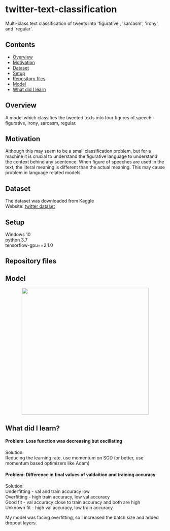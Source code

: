 # twitter-text-classification
Multi-class text classification of tweets into 'figurative , 'sarcasm', 'irony', and 'regular'.

## Contents
* [Overview](#overview)
* [Motivation](#motivation)
* [Dataset](#dataset)
* [Setup](#setup)
* [Repository files](#repository-files)
* [Model](#model)
* [What did I learn](#what-did-i-learn)

## Overview
A model which classifies the tweeted texts into four figures of speech - figurative, irony, sarcasm, regular.

## Motivation
Although this may seem to be a small classification problem, but for a machine it is crucial to understand the figurative language to understand the context behind any scentence. When figure of speeches are used in the text, the literal meaning is different than the actual meaning. This may cause problem in language related models.

## Dataset
The dataset was downloaded from Kaggle<br>
Website: [twitter dataset](https://www.kaggle.com/nikhiljohnk/tweets-with-sarcasm-and-irony)

## Setup
Windows 10<br>
python 3.7<br>
tensorflow-gpu==2.1.0

## Repository files


## Model
<p align="center">
  <img src="" width="400">
</p>

## What did I learn?
#### Problem: Loss function was decreasing but oscillating
Solution:<br>
Reducing the learning rate, use momentum on SGD (or better, use momentum based optimizers like Adam)
#### Problem: Difference in final values of valdaition and training accuracy
Solution:<br>
Underfitting - val and train accuracy low<br>
Overfitting - high train accuracy, low val accuracy<br>
Good fit - val accuracy close to train accuracy and both are high<br>
Unknown fit - high val accuracy, low train accuracy<br>

My model was facing overfitting, so I increased the batch size and added dropout layers.
